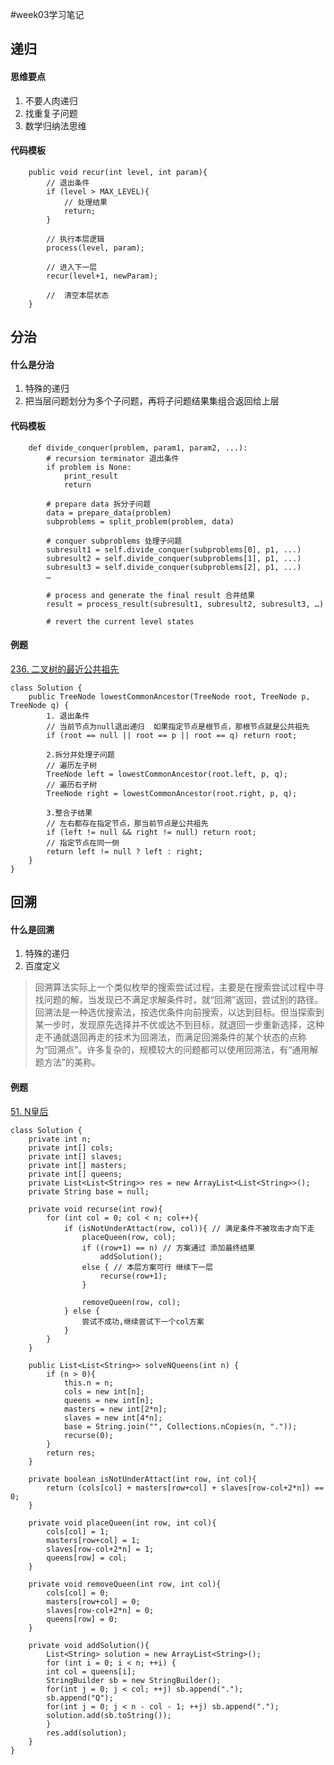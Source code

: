 #week03学习笔记
## 递归
#### 思维要点
1. 不要人肉递归
2. 找重复子问题
3. 数学归纳法思维

#### 代码模板
```
	public void recur(int level, int param){
		// 退出条件
		if (level > MAX_LEVEL){
			// 处理结果
			return;
		}
		
		// 执行本层逻辑
		process(level, param);
		
		// 进入下一层
		recur(level+1, newParam);
		
		//	清空本层状态
	}
```

## 分治
#### 什么是分治
1. 特殊的递归
2. 把当层问题划分为多个子问题，再将子问题结果集组合返回给上层

#### 代码模板

```
	def divide_conquer(problem, param1, param2, ...): 
		# recursion terminator 退出条件
		if problem is None: 
			print_result 
			return 
		
		# prepare data 拆分子问题
		data = prepare_data(problem) 
		subproblems = split_problem(problem, data) 
		
		# conquer subproblems 处理子问题
		subresult1 = self.divide_conquer(subproblems[0], p1, ...) 
		subresult2 = self.divide_conquer(subproblems[1], p1, ...) 
		subresult3 = self.divide_conquer(subproblems[2], p1, ...) 
		…
		
		# process and generate the final result 合并结果
		result = process_result(subresult1, subresult2, subresult3, …)
		
		# revert the current level states

```
#### 例题
[236. 二叉树的最近公共祖先](https://leetcode-cn.com/problems/lowest-common-ancestor-of-a-binary-tree/submissions/)

```
class Solution {
    public TreeNode lowestCommonAncestor(TreeNode root, TreeNode p, TreeNode q) {
    	1. 退出条件
    	// 当前节点为null退出递归  如果指定节点是根节点，那根节点就是公共祖先 
        if (root == null || root == p || root == q) return root;
        
        2.拆分并处理子问题
		// 遍历左子树
        TreeNode left = lowestCommonAncestor(root.left, p, q);
        // 遍历右子树
        TreeNode right = lowestCommonAncestor(root.right, p, q);
        
        3.整合子结果
		// 左右都存在指定节点，那当前节点是公共祖先
        if (left != null && right != null) return root;
		// 指定节点在同一侧
        return left != null ? left : right;
    }
}
```

## 回溯
#### 什么是回溯
1. 特殊的递归
2. 百度定义 

> 回溯算法实际上一个类似枚举的搜索尝试过程，主要是在搜索尝试过程中寻找问题的解，当发现已不满足求解条件时，就“回溯”返回，尝试别的路径。回溯法是一种选优搜索法，按选优条件向前搜索，以达到目标。但当探索到某一步时，发现原先选择并不优或达不到目标，就退回一步重新选择，这种走不通就退回再走的技术为回溯法，而满足回溯条件的某个状态的点称为“回溯点”。许多复杂的，规模较大的问题都可以使用回溯法，有“通用解题方法”的美称。

#### 例题
[51. N皇后](https://leetcode-cn.com/problems/n-queens/)

```
class Solution {
    private int n;
    private int[] cols;
    private int[] slaves;
    private int[] masters;
    private int[] queens;
    private List<List<String>> res = new ArrayList<List<String>>();
    private String base = null;
    
    private void recurse(int row){
        for (int col = 0; col < n; col++){
            if (isNotUnderAttact(row, col)){ // 满足条件不被攻击才向下走
                placeQueen(row, col);
                if ((row+1) == n) // 方案通过 添加最终结果
                    addSolution();
                else { // 本层方案可行 继续下一层
                    recurse(row+1);
                }
					                
                removeQueen(row, col);
            } else {
            	尝试不成功,继续尝试下一个col方案
            }
        }
    }
    
    public List<List<String>> solveNQueens(int n) {
        if (n > 0){
            this.n = n;
            cols = new int[n];
            queens = new int[n];
            masters = new int[2*n];
            slaves = new int[4*n];
            base = String.join("", Collections.nCopies(n, "."));
            recurse(0);
        }
        return res;
    }

    private boolean isNotUnderAttact(int row, int col){
        return (cols[col] + masters[row+col] + slaves[row-col+2*n]) == 0;
    }

    private void placeQueen(int row, int col){
        cols[col] = 1;
        masters[row+col] = 1;
        slaves[row-col+2*n] = 1;
        queens[row] = col;
    }

    private void removeQueen(int row, int col){
        cols[col] = 0;
        masters[row+col] = 0;
        slaves[row-col+2*n] = 0;
        queens[row] = 0;
    }

    private void addSolution(){
        List<String> solution = new ArrayList<String>();
        for (int i = 0; i < n; ++i) {
        int col = queens[i];
        StringBuilder sb = new StringBuilder();
        for(int j = 0; j < col; ++j) sb.append(".");
        sb.append("Q");
        for(int j = 0; j < n - col - 1; ++j) sb.append(".");
        solution.add(sb.toString());
        }
        res.add(solution);
    }
}
```


